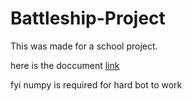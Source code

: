 # Battleship-Project
This was made for a school project. 

here is the doccument [link](https://docs.google.com/document/d/1OpWgerOTN4YF1Q8hhoFcIJQHrgfUqUdx4R9tcODaMBw/edit
)

fyi numpy is required for hard bot to work  
